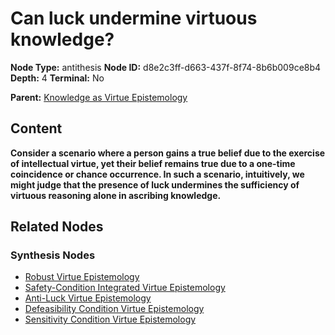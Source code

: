 # Can luck undermine virtuous knowledge?

**Node Type:** antithesis
**Node ID:** d8e2c3ff-d663-437f-8f74-8b6b009ce8b4
**Depth:** 4
**Terminal:** No

**Parent:** [Knowledge as Virtue Epistemology](knowledge-as-virtue-epistemology-synthesis-b9dd652b-09bd-497e-8fe6-afc771fca29b.md)

## Content

**Consider a scenario where a person gains a true belief due to the exercise of intellectual virtue, yet their belief remains true due to a one-time coincidence or chance occurrence. In such a scenario, intuitively, we might judge that the presence of luck undermines the sufficiency of virtuous reasoning alone in ascribing knowledge.**

## Related Nodes

### Synthesis Nodes

- [Robust Virtue Epistemology](robust-virtue-epistemology-synthesis-c2f31fc6-1126-4dd6-a2bc-04daf7d40238.md)
- [Safety-Condition Integrated Virtue Epistemology](safety-condition-integrated-virtue-epistemology-synthesis-e3382a8c-a63f-4f82-b8c5-641425d342a1.md)
- [Anti-Luck Virtue Epistemology](anti-luck-virtue-epistemology-synthesis-e9defd98-9566-47c7-9d65-de14adfc241e.md)
- [Defeasibility Condition Virtue Epistemology](defeasibility-condition-virtue-epistemology-synthesis-3f3de69c-7661-4eb8-98d4-13e0418b7065.md)
- [Sensitivity Condition Virtue Epistemology](sensitivity-condition-virtue-epistemology-synthesis-a22fc2fb-3b19-43f3-8460-bf57106215fb.md)
